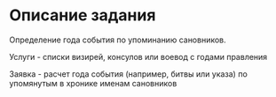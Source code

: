 # Описание задания
Определение года события по упоминанию сановников. 


Услуги - списки визирей, консулов или воевод с годами правления 

Заявка - расчет года события (например, битвы или указа) по упомянутым в хронике именам сановников
